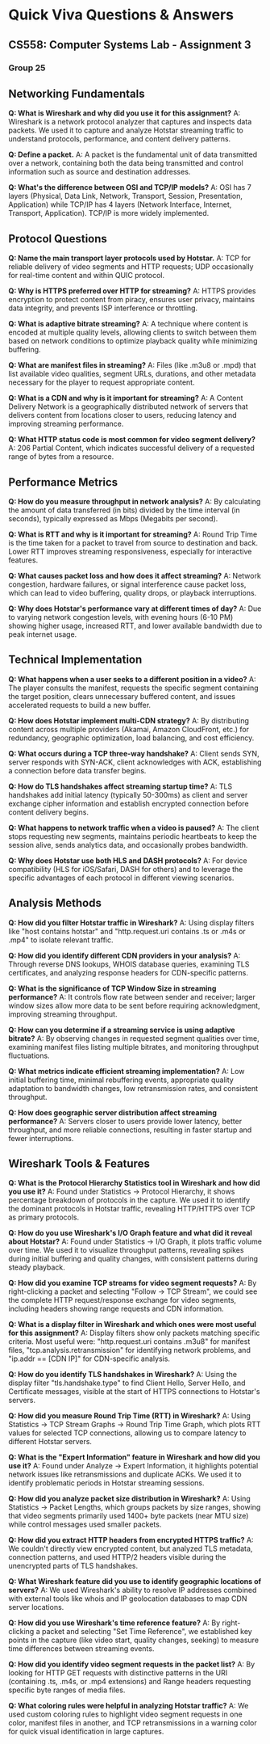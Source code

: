 # Quick Viva Questions & Answers
## CS558: Computer Systems Lab - Assignment 3
### Group 25

## Networking Fundamentals

**Q: What is Wireshark and why did you use it for this assignment?**
A: Wireshark is a network protocol analyzer that captures and inspects data packets. We used it to capture and analyze Hotstar streaming traffic to understand protocols, performance, and content delivery patterns.

**Q: Define a packet.**
A: A packet is the fundamental unit of data transmitted over a network, containing both the data being transmitted and control information such as source and destination addresses.

**Q: What's the difference between OSI and TCP/IP models?**
A: OSI has 7 layers (Physical, Data Link, Network, Transport, Session, Presentation, Application) while TCP/IP has 4 layers (Network Interface, Internet, Transport, Application). TCP/IP is more widely implemented.

## Protocol Questions

**Q: Name the main transport layer protocols used by Hotstar.**
A: TCP for reliable delivery of video segments and HTTP requests; UDP occasionally for real-time content and within QUIC protocol.

**Q: Why is HTTPS preferred over HTTP for streaming?**
A: HTTPS provides encryption to protect content from piracy, ensures user privacy, maintains data integrity, and prevents ISP interference or throttling.

**Q: What is adaptive bitrate streaming?**
A: A technique where content is encoded at multiple quality levels, allowing clients to switch between them based on network conditions to optimize playback quality while minimizing buffering.

**Q: What are manifest files in streaming?**
A: Files (like .m3u8 or .mpd) that list available video qualities, segment URLs, durations, and other metadata necessary for the player to request appropriate content.

**Q: What is a CDN and why is it important for streaming?**
A: A Content Delivery Network is a geographically distributed network of servers that delivers content from locations closer to users, reducing latency and improving streaming performance.

**Q: What HTTP status code is most common for video segment delivery?**
A: 206 Partial Content, which indicates successful delivery of a requested range of bytes from a resource.

## Performance Metrics

**Q: How do you measure throughput in network analysis?**
A: By calculating the amount of data transferred (in bits) divided by the time interval (in seconds), typically expressed as Mbps (Megabits per second).

**Q: What is RTT and why is it important for streaming?**
A: Round Trip Time is the time taken for a packet to travel from source to destination and back. Lower RTT improves streaming responsiveness, especially for interactive features.

**Q: What causes packet loss and how does it affect streaming?**
A: Network congestion, hardware failures, or signal interference cause packet loss, which can lead to video buffering, quality drops, or playback interruptions.

**Q: Why does Hotstar's performance vary at different times of day?**
A: Due to varying network congestion levels, with evening hours (6-10 PM) showing higher usage, increased RTT, and lower available bandwidth due to peak internet usage.

## Technical Implementation

**Q: What happens when a user seeks to a different position in a video?**
A: The player consults the manifest, requests the specific segment containing the target position, clears unnecessary buffered content, and issues accelerated requests to build a new buffer.

**Q: How does Hotstar implement multi-CDN strategy?**
A: By distributing content across multiple providers (Akamai, Amazon CloudFront, etc.) for redundancy, geographic optimization, load balancing, and cost efficiency.

**Q: What occurs during a TCP three-way handshake?**
A: Client sends SYN, server responds with SYN-ACK, client acknowledges with ACK, establishing a connection before data transfer begins.

**Q: How do TLS handshakes affect streaming startup time?**
A: TLS handshakes add initial latency (typically 50-300ms) as client and server exchange cipher information and establish encrypted connection before content delivery begins.

**Q: What happens to network traffic when a video is paused?**
A: The client stops requesting new segments, maintains periodic heartbeats to keep the session alive, sends analytics data, and occasionally probes bandwidth.

**Q: Why does Hotstar use both HLS and DASH protocols?**
A: For device compatibility (HLS for iOS/Safari, DASH for others) and to leverage the specific advantages of each protocol in different viewing scenarios.

## Analysis Methods

**Q: How did you filter Hotstar traffic in Wireshark?**
A: Using display filters like "host contains hotstar" and "http.request.uri contains .ts or .m4s or .mp4" to isolate relevant traffic.

**Q: How did you identify different CDN providers in your analysis?**
A: Through reverse DNS lookups, WHOIS database queries, examining TLS certificates, and analyzing response headers for CDN-specific patterns.

**Q: What is the significance of TCP Window Size in streaming performance?**
A: It controls flow rate between sender and receiver; larger window sizes allow more data to be sent before requiring acknowledgment, improving streaming throughput.

**Q: How can you determine if a streaming service is using adaptive bitrate?**
A: By observing changes in requested segment qualities over time, examining manifest files listing multiple bitrates, and monitoring throughput fluctuations.

**Q: What metrics indicate efficient streaming implementation?**
A: Low initial buffering time, minimal rebuffering events, appropriate quality adaptation to bandwidth changes, low retransmission rates, and consistent throughput.

**Q: How does geographic server distribution affect streaming performance?**
A: Servers closer to users provide lower latency, better throughput, and more reliable connections, resulting in faster startup and fewer interruptions.

## Wireshark Tools & Features

**Q: What is the Protocol Hierarchy Statistics tool in Wireshark and how did you use it?**
A: Found under Statistics → Protocol Hierarchy, it shows percentage breakdown of protocols in the capture. We used it to identify the dominant protocols in Hotstar traffic, revealing HTTP/HTTPS over TCP as primary protocols.

**Q: How do you use Wireshark's I/O Graph feature and what did it reveal about Hotstar?**
A: Found under Statistics → I/O Graph, it plots traffic volume over time. We used it to visualize throughput patterns, revealing spikes during initial buffering and quality changes, with consistent patterns during steady playback.

**Q: How did you examine TCP streams for video segment requests?**
A: By right-clicking a packet and selecting "Follow → TCP Stream", we could see the complete HTTP request/response exchange for video segments, including headers showing range requests and CDN information.

**Q: What is a display filter in Wireshark and which ones were most useful for this assignment?**
A: Display filters show only packets matching specific criteria. Most useful were: "http.request.uri contains .m3u8" for manifest files, "tcp.analysis.retransmission" for identifying network problems, and "ip.addr == [CDN IP]" for CDN-specific analysis.

**Q: How do you identify TLS handshakes in Wireshark?**
A: Using the display filter "tls.handshake.type" to find Client Hello, Server Hello, and Certificate messages, visible at the start of HTTPS connections to Hotstar's servers.

**Q: How did you measure Round Trip Time (RTT) in Wireshark?**
A: Using Statistics → TCP Stream Graphs → Round Trip Time Graph, which plots RTT values for selected TCP connections, allowing us to compare latency to different Hotstar servers.

**Q: What is the "Expert Information" feature in Wireshark and how did you use it?**
A: Found under Analyze → Expert Information, it highlights potential network issues like retransmissions and duplicate ACKs. We used it to identify problematic periods in Hotstar streaming sessions.

**Q: How did you analyze packet size distribution in Wireshark?**
A: Using Statistics → Packet Lengths, which groups packets by size ranges, showing that video segments primarily used 1400+ byte packets (near MTU size) while control messages used smaller packets.

**Q: How did you extract HTTP headers from encrypted HTTPS traffic?**
A: We couldn't directly view encrypted content, but analyzed TLS metadata, connection patterns, and used HTTP/2 headers visible during the unencrypted parts of TLS handshakes.

**Q: What Wireshark feature did you use to identify geographic locations of servers?**
A: We used Wireshark's ability to resolve IP addresses combined with external tools like whois and IP geolocation databases to map CDN server locations.

**Q: How did you use Wireshark's time reference feature?**
A: By right-clicking a packet and selecting "Set Time Reference", we established key points in the capture (like video start, quality changes, seeking) to measure time differences between streaming events.

**Q: How did you identify video segment requests in the packet list?**
A: By looking for HTTP GET requests with distinctive patterns in the URI (containing .ts, .m4s, or .mp4 extensions) and Range headers requesting specific byte ranges of media files.

**Q: What coloring rules were helpful in analyzing Hotstar traffic?**
A: We used custom coloring rules to highlight video segment requests in one color, manifest files in another, and TCP retransmissions in a warning color for quick visual identification in large captures. 